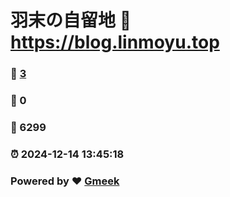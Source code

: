 # 羽末の自留地 :link: https://blog.linmoyu.top 
### :page_facing_up: [3](https://blog.linmoyu.top/tag.html) 
### :speech_balloon: 0 
### :hibiscus: 6299 
### :alarm_clock: 2024-12-14 13:45:18 
### Powered by :heart: [Gmeek](https://github.com/Meekdai/Gmeek)
